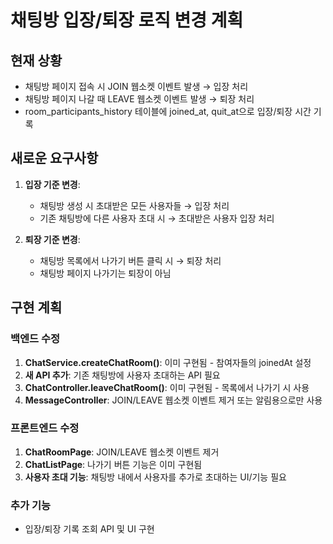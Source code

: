 # 채팅방 입장/퇴장 로직 변경 계획

## 현재 상황
- 채팅방 페이지 접속 시 JOIN 웹소켓 이벤트 발생 → 입장 처리
- 채팅방 페이지 나갈 때 LEAVE 웹소켓 이벤트 발생 → 퇴장 처리
- room_participants_history 테이블에 joined_at, quit_at으로 입장/퇴장 시간 기록

## 새로운 요구사항
1. **입장 기준 변경**:
   - 채팅방 생성 시 초대받은 모든 사용자들 → 입장 처리
   - 기존 채팅방에 다른 사용자 초대 시 → 초대받은 사용자 입장 처리

2. **퇴장 기준 변경**:
   - 채팅방 목록에서 나가기 버튼 클릭 시 → 퇴장 처리
   - 채팅방 페이지 나가기는 퇴장이 아님

## 구현 계획

### 백엔드 수정
1. **ChatService.createChatRoom()**: 이미 구현됨 - 참여자들의 joinedAt 설정
2. **새 API 추가**: 기존 채팅방에 사용자 초대하는 API 필요
3. **ChatController.leaveChatRoom()**: 이미 구현됨 - 목록에서 나가기 시 사용
4. **MessageController**: JOIN/LEAVE 웹소켓 이벤트 제거 또는 알림용으로만 사용

### 프론트엔드 수정  
1. **ChatRoomPage**: JOIN/LEAVE 웹소켓 이벤트 제거
2. **ChatListPage**: 나가기 버튼 기능은 이미 구현됨
3. **사용자 초대 기능**: 채팅방 내에서 사용자를 추가로 초대하는 UI/기능 필요

### 추가 기능
- 입장/퇴장 기록 조회 API 및 UI 구현